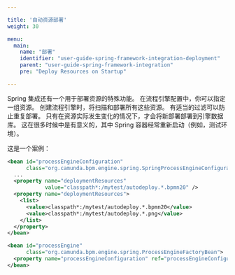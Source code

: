 ```yaml
---

title: '自动资源部署'
weight: 30

menu:
  main:
    name: "部署"
    identifier: "user-guide-spring-framework-integration-deployment"
    parent: "user-guide-spring-framework-integration"
    pre: "Deploy Resources on Startup"

---
```


Spring 集成还有一个用于部署资源的特殊功能。 在流程引擎配置中，你可以指定一组资源。 创建流程引擎时，将扫描和部署所有这些资源。 有适当的过滤可以防止重复部署。 只有在资源实际发生变化的情况下，才会将新部署部署到引擎数据库。 这在很多时候中是有意义的，其中 Spring 容器经常重新启动（例如，测试环境）。

这是一个案例：

```xml
<bean id="processEngineConfiguration"
      class="org.camunda.bpm.engine.spring.SpringProcessEngineConfiguration">
  ...
  <property name="deploymentResources"
            value="classpath*:/mytest/autodeploy.*.bpmn20" />
  <property name="deploymentResources">
    <list>
      <value>classpath*:/mytest/autodeploy.*.bpmn20</value>
      <value>classpath*:/mytest/autodeploy.*.png</value>
    </list>
  </property>
</bean>

<bean id="processEngine"
      class="org.camunda.bpm.engine.spring.ProcessEngineFactoryBean">
  <property name="processEngineConfiguration" ref="processEngineConfiguration" />
</bean>
```
